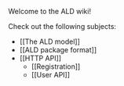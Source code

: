 Welcome to the ALD wiki!

Check out the following subjects:
* [[The ALD model]]
* [[ALD package format]]
* [[HTTP API]]
    * [[Registration]]
    * [[User API]]